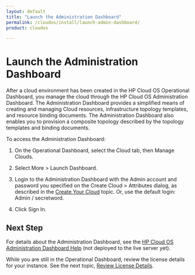 ```yaml
---
layout: default
title: "Launch the Administration Dashboard"
permalink: /cloudos/install/launch-admin-dashboard/
product: cloudos

---
```


# Launch the Administration Dashboard

After a cloud environment has been created in the HP Cloud OS Operational Dashboard, you manage the cloud
through the HP Cloud OS Administration Dashboard. The Administration Dashboard provides a simplified means
of creating and managing Cloud resources, infrastructure topology templates, and resource binding
documents.  The Administration Dashboard also enables you to provision a composite topology described by the topology
templates and binding documents.

To access the Administration Dashboard:

1. On the Operational Dashboard, select the Cloud tab, then Manage Clouds.

2. Select More > Launch Dashboard.   

3. Login to the Administration Dashboard with the Admin account and password you specified on the Create Cloud > Attributes dialog, as described in the [Create Your Cloud](/cloudos/install/create-your-cloud/) topic.
Or, use the default login: Admin / secretword.

4. Click Sign In.

## Next Step

For details about the Administration Dashboard, see the [HP Cloud OS Administration Dashboard Help](/cloudos/admin-dashboard/index.htm) (not deployed to the live server yet).

While you are still in the Operational Dashboard, review the license details for your instance. See the next topic, [Review License Details](/cloudos/install/review-license-details/).



